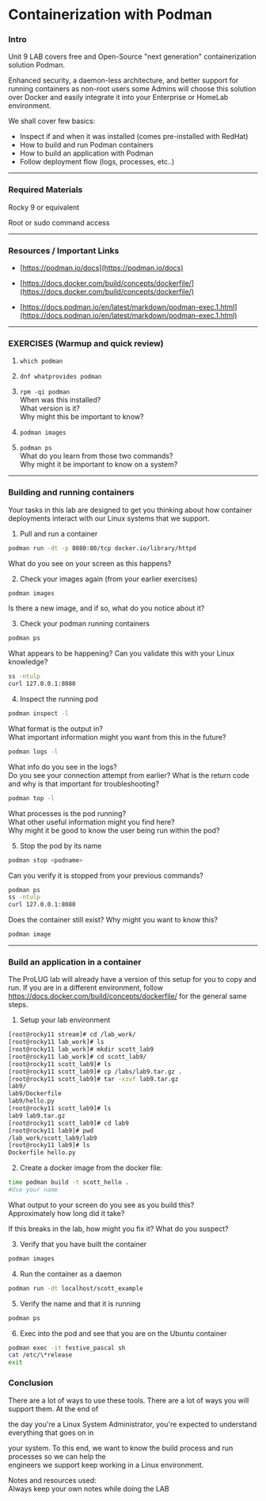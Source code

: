 # Containerization with Podman

### **Intro**

Unit 9 LAB covers free and Open-Source "next generation" containerization solution Podman. 

Enhanced security, a daemon-less architecture, and better support for running containers as non-root users some Admins will choose this solution over Docker and easily integrate it into your Enterprise or HomeLab environment.

We shall cover few basics:
- Inspect if and when it was installed (comes pre-installed with RedHat)
- How to build and run Podman containers
- How to build an application with Podman
- Follow deployment flow (logs, processes, etc..)

---

### **Required Materials**

Rocky 9 or equivalent

Root or sudo command access

---

### **Resources / Important Links**

- [https://podman.io/docs](https://podman.io/docs)

- [https://docs.docker.com/build/concepts/dockerfile/](https://docs.docker.com/build/concepts/dockerfile/)

- [https://docs.podman.io/en/latest/markdown/podman-exec.1.html](https://docs.podman.io/en/latest/markdown/podman-exec.1.html)

---

### **EXERCISES (Warmup and quick review)**

1. `which podman`

2. `dnf whatprovides podman`

3. `rpm -qi podman`   
	When was this installed?   
	What version is it?   
	Why might this be important to know?

4. `podman images`

5. `podman ps`   
	What do you learn from those two commands?   
	Why might it be important to know on a system?

---

### **Building and running containers**

Your tasks in this lab are designed to get you thinking about how container 
deployments interact with our Linux systems that we support.   

1. Pull and run a container
```bash
podman run -dt -p 8080:80/tcp docker.io/library/httpd
```

What do you see on your screen as this happens?

2. Check your images again (from your earlier exercises)   
```bash
podman images
```

Is there a new image, and if so, what do you notice about it?

3. Check your podman running containers   
```bash
podman ps
```

What appears to be happening? Can you validate this with your Linux knowledge?

```bash
ss -ntulp   
curl 127.0.0.1:8080
```  

4. Inspect the running pod   
```bash
podman inspect -l
```
What format is the output in?   
What important information might you want from this in the future?

```bash
podman logs -l
```
What info do you see in the logs?   
Do you see your connection attempt from earlier? What is the return code and 
why is that important for troubleshooting?

```bash
podman top -l
```

What processes is the pod running?   
What other useful information might you find here?   
Why might it be good to know the user being run within the pod?

5. Stop the pod by its name   
```bash
podman stop <podname>
```

Can you verify it is stopped from your previous commands?
```bash
podman ps
ss -ntulp   
curl 127.0.0.1:8080  
```

Does the container still exist? Why might you want to know this?
```bash
podman image
```

---

### **Build an application in a container**

The ProLUG lab will already have a version of this setup for you to copy and run. 
If you are in a different environment, follow https://docs.docker.com/build/concepts/dockerfile/
for the general same steps.

1. Setup your lab environment
```bash
[root@rocky11 stream]# cd /lab_work/   
[root@rocky11 lab_work]# ls   
[root@rocky11 lab_work]# mkdir scott_lab9   
[root@rocky11 lab_work]# cd scott_lab9/   
[root@rocky11 scott_lab9]# ls   
[root@rocky11 scott_lab9]# cp /labs/lab9.tar.gz .   
[root@rocky11 scott_lab9]# tar -xzvf lab9.tar.gz  
lab9/   
lab9/Dockerfile   
lab9/hello.py   
[root@rocky11 scott_lab9]# ls   
lab9 lab9.tar.gz   
[root@rocky11 scott_lab9]# cd lab9   
[root@rocky11 lab9]# pwd   
/lab_work/scott_lab9/lab9   
[root@rocky11 lab9]# ls   
Dockerfile hello.py
```

2. Create a docker image from the docker file:
```bash
time podman build -t scott_hello .   
#Use your name   
```

What output to your screen do you see as you build this?   
Approximately how long did it take?   

If this breaks in the lab, how might you fix it? What do you suspect?

3. Verify that you have built the container
```bash
podman images
```

4. Run the container as a daemon
```bash
podman run -dt localhost/scott_example
```

5. Verify the name and that it is running
```bash
podman ps
```

6. Exec into the pod and see that you are on the Ubuntu container
```bash
podman exec -it festive_pascal sh   
cat /etc/\*release   
exit
```

### **Conclusion**

There are a lot of ways to use these tools. There are a lot of ways you will support them. At the end of

the day you're a Linux System Administrator, you're expected to understand everything that goes on in

your system. To this end, we want to know the build process and run processes so we can help the   
engineers we support keep working in a Linux environment.   

Notes and resources used:  
Always keep your own notes while doing the LAB

